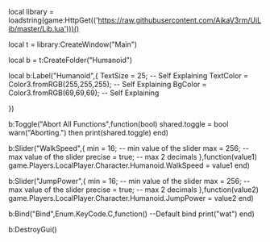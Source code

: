 local library = loadstring(game:HttpGet(('https://raw.githubusercontent.com/AikaV3rm/UiLib/master/Lib.lua')))()

local t = library:CreateWindow("Main")

local b = t:CreateFolder("Humanoid")

local 
b:Label("Humanoid",{
    TextSize = 25; -- Self Explaining
    TextColor = Color3.fromRGB(255,255,255); -- Self Explaining
    BgColor = Color3.fromRGB(69,69,69); -- Self Explaining
    
}) 

b:Toggle("Abort All Functions",function(bool)
    shared.toggle = bool
    warn("Aborting.") then
        print(shared.toggle)
end)

b:Slider("WalkSpeed",{
    min = 16; -- min value of the slider
    max = 256; -- max value of the slider
    precise = true; -- max 2 decimals
},function(value1)
    game.Players.LocalPlayer.Character.Humanoid.WalkSpeed = value1
end)

b:Slider("JumpPower",{
    min = 16; -- min value of the slider
    max = 256; -- max value of the slider
    precise = true; -- max 2 decimals
},function(value2)
    game.Players.LocalPlayer.Character.Humanoid.JumpPower = value2
end)

b:Bind("Bind",Enum.KeyCode.C,function() --Default bind
    print("wat")
end)

b:DestroyGui()
